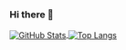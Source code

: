 ### Hi there 👋

<a href="https://github.com/algobot76">
  <img align="center" alt="GitHub Stats" src="https://github-readme-stats.vercel.app/api?username=algobot76&show_icons=true&include_all_commits=true" />
</a>
<a href="https://github.com/algobot76">
  <img align="center" alt="Top Langs" src="https://github-readme-stats.vercel.app/api/top-langs/?username=algobot76&layout=compact" />
</a>
